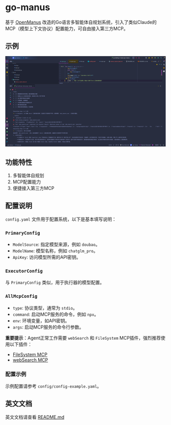 # go-manus

基于 [OpenManus](https://github.com/mannaandpoem/OpenManus/) 改造的Go语言多智能体自规划系统，引入了类似Claude的MCP（模型上下文协议）配置能力，可自由接入第三方MCP。

## 示例
![img.png](img.png)

## 功能特性
1. 多智能体自规划
2. MCP配置能力
3. 便捷接入第三方MCP

## 配置说明
`config.yaml` 文件用于配置系统，以下是基本填写说明：

### `PrimaryConfig`
- `ModelSource`: 指定模型来源，例如 `doubao`。
- `ModelName`: 模型名称，例如 `chatglm_pro`。
- `ApiKey`: 访问模型所需的API密钥。

### `ExecutorConfig`
与 `PrimaryConfig` 类似，用于执行器的模型配置。

### `AllMcpConfig`
- `type`: 协议类型，通常为 `stdio`。
- `command`: 启动MCP服务的命令，例如 `npx`。
- `env`: 环境变量，如API密钥。
- `args`: 启动MCP服务的命令行参数。

**重要提示**：Agent正常工作需要 `webSearch` 和 `FileSystem` MCP插件，强烈推荐使用以下插件：
- [FileSystem MCP](https://github.com/modelcontextprotocol/servers/tree/main/src/filesystem)
- [webSearch MCP](https://github.com/exa-labs/exa-mcp-server)

### 配置示例
示例配置请参考 `config/config-example.yaml`。

## 英文文档
英文文档请查看 [README.md](README.md)